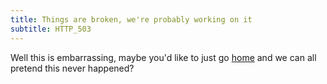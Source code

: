 ```yaml
---
title: Things are broken, we're probably working on it
subtitle: HTTP_503
---
```


Well this is embarrassing, maybe you'd like to just go [home](/) and we can all pretend
this never happened?
